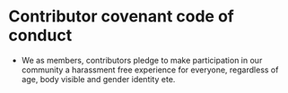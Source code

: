 # Contributor covenant code of conduct
 - We as members, contributors pledge to make participation in our community a harassment free experience for everyone, regardless of age, body visible and gender identity ete.
